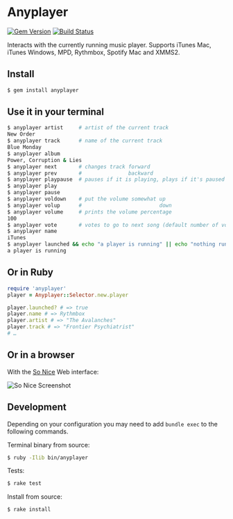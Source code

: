 Anyplayer
=========

[![Gem Version](https://badge.fury.io/rb/anyplayer.png)](http://badge.fury.io/rb/anyplayer)
[![Build Status](https://travis-ci.org/sunny/anyplayer.png)](https://travis-ci.org/sunny/anyplayer)

Interacts with the currently running music player. Supports iTunes Mac, iTunes Windows, MPD,
Rythmbox, Spotify Mac and XMMS2.

Install
-------

```sh
$ gem install anyplayer
```

Use it in your terminal
-----------------------

```sh
$ anyplayer artist     # artist of the current track
New Order
$ anyplayer track      # name of the current track
Blue Monday
$ anyplayer album
Power, Corruption & Lies
$ anyplayer next       # changes track forward
$ anyplayer prev       #               backward
$ anyplayer playpause  # pauses if it is playing, plays if it's paused
$ anyplayer play
$ anyplayer pause
$ anyplayer voldown    # put the volume somewhat up
$ anyplayer volup      #                         down
$ anyplayer volume     # prints the volume percentage
100
$ anyplayer vote       # votes to go to next song (default number of votes is 5)
$ anyplayer name
iTunes
$ anyplayer launched && echo "a player is running" || echo "nothing running"
a player is running
```

Or in Ruby
----------

```ruby
require 'anyplayer'
player = Anyplayer::Selector.new.player

player.launched? # => true
player.name # => Rythmbox
player.artist # => "The Avalanches"
player.track # => "Frontier Psychiatrist"
# …
```

Or in a browser
----------------

With the [So Nice](https://github.com/sunny/so-nice/) Web interface:

![So Nice Screenshot](https://github.com/sunny/so-nice/raw/gh-pages/screenshot.png)


Development
-----------

Depending on your configuration you may need to add `bundle exec` to the following commands.

Terminal binary from source:

```sh
$ ruby -Ilib bin/anyplayer
```

Tests:

```sh
$ rake test
```

Install from source:

```sh
$ rake install
```
